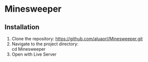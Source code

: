 # Minesweeper
## Installation
1. Clone the repository:
 https://github.com/aluaorl/Minesweeper.git
2. Navigate to the project directory:  
   cd Minesweeper
3. Open with Live Server   
